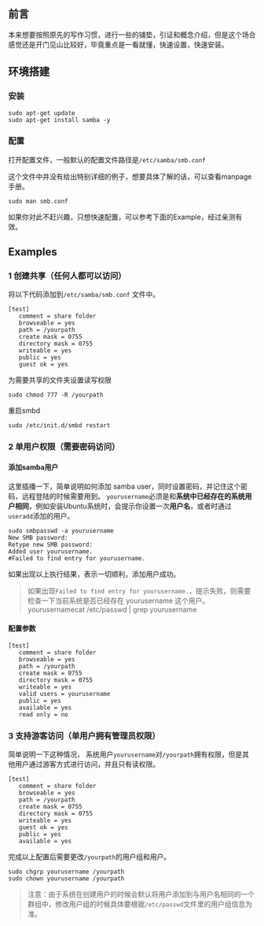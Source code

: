 ﻿---
layout: post
tags: [Ubuntu]
comments: true
---

## 前言

本来想要按照原先的写作习惯，进行一些的铺垫，引证和概念介绍，但是这个场合感觉还是开门见山比较好，毕竟重点是一看就懂，快速设置，快速安装。

## 环境搭建

### 安装

```shell
sudo apt-get update
sudo apt-get install samba -y
```

### 配置

打开配置文件，一般默认的配置文件路径是`/etc/samba/smb.conf`

这个文件中并没有给出特别详细的例子，想要具体了解的话，可以查看manpage手册。

```shell
sudo man smb.conf
```

如果你对此不赶兴趣，只想快速配置，可以参考下面的Example，经过亲测有效。

## Examples

### 1 创建共享（任何人都可以访问）

将以下代码添加到`/etc/samba/smb.conf` 文件中。

```shell
[test]
   comment = share folder
   browseable = yes
   path = /yourpath
   create mask = 0755
   directory mask = 0755
   writeable = yes
   public = yes
   guest ok = yes
```

为需要共享的文件夹设置读写权限

```
sudo chmod 777 -R /yourpath
```

重启smbd

```shell
sudo /etc/init.d/smbd restart
```



### 2 单用户权限（需要密码访问）

#### 添加samba用户

这里插播一下，简单说明如何添加 samba user，同时设置密码，并记住这个密码，远程登陆的时候需要用到。
`yourusername`必须是和**系统中已经存在的系统用户相同**，例如安装Ubuntu系统时，会提示你设置一次**用户名**，或者时通过`useradd`添加的用户。
```shell
sudo smbpasswd -a yourusername
New SMB password:
Retype new SMB password:
Added user yourusername.
#Failed to find entry for yourusername.
```

如果出现以上执行结果，表示一切顺利，添加用户成功。

> 如果出现`Failed to find entry for yourusername.`，提示失败，则需要检查一下当前系统是否已经存在 yourusername 这个用户。yourusernamecat /etc/passwd | grep yourusername



#### 配置参数

```shell
[test]
   comment = share folder
   browseable = yes
   path = /yourpath
   create mask = 0755
   directory mask = 0755
   writeable = yes
   valid users = yourusername
   public = yes
   available = yes
   read only = no
```



### 3 支持游客访问（单用户拥有管理员权限）

简单说明一下这种情况，   系统用户`yourusername`对`/yourpath`拥有权限，但是其他用户通过游客方式进行访问，并且只有读权限。

```shell
[test]
   comment = share folder
   browseable = yes
   path = /yourpath
   create mask = 0755
   directory mask = 0755
   writeable = yes
   guest ok = yes
   public = yes
   available = yes
```

完成以上配置后需要更改`/yourpath`的用户组和用户。

```shell
sudo chgrp yourusername /yourpath
sudo chown yourusername /yourpath
```

>注意：由于系统在创建用户的时候会默认将用户添加到与用户名相同的一个群组中，修改用户组的时候具体要根据`/etc/passwd`文件里的用户组信息为准。



